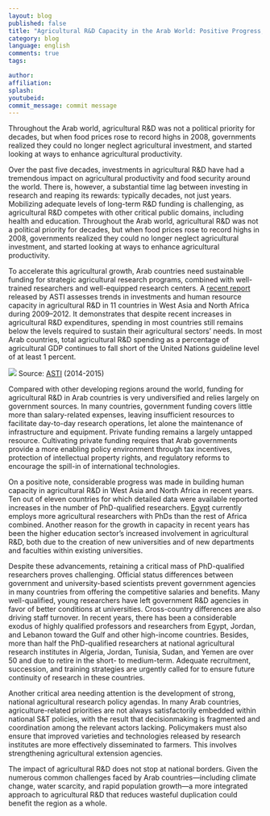 ```yaml
---
layout: blog
published: false
title: "Agricultural R&D Capacity in the Arab World: Positive Progress, but Challenges Remain"
category: blog
language: english
comments: true
tags: 

author: 
affiliation: 
splash: 
youtubeid: 
commit_message: commit message
---
```

Throughout the Arab world, agricultural R&D was not a political priority for decades, but when food prices rose to record highs in 2008, governments realized they could no longer neglect agricultural investment, and started looking at ways to enhance agricultural productivity.

<!-- more -->



Over the past five decades, investments in agricultural R&D have had a tremendous impact on agricultural productivity and food security around the world. There is, however, a substantial time lag between investing in research and reaping its rewards: typically decades, not just years. Mobilizing adequate levels of long-term R&D funding is challenging, as agricultural R&D competes with other critical public domains, including health and education. Throughout the Arab world, agricultural R&D was not a political priority for decades, but when food prices rose to record highs in 2008, governments realized they could no longer neglect agricultural investment, and started looking at ways to enhance agricultural productivity.

To accelerate this agricultural growth, Arab countries need sustainable funding for strategic agricultural research programs, combined with well-trained researchers and well-equipped research centers. A [recent report](http://www.asti.cgiar.org/pdf/WANA-Report2015.pdf) released by ASTI assesses trends in investments and human resource capacity in agricultural R&D in 11 countries in West Asia and North Africa during 2009–2012. It demonstrates that despite recent increases in agricultural R&D expenditures, spending in most countries still remains below the levels required to sustain their agricultural sectors’ needs. In most Arab countries, total agricultural R&D spending as a percentage of agricultural GDP continues to fall short of the United Nations guideline level of at least 1 percent. 


![](https://farm8.staticflickr.com/7793/17877835066_0eb756e7f8_z.jpg)
Source: [ASTI](http://www.asti.cgiar.org/) (2014-2015)

Compared with other developing regions around the world, funding for agricultural R&D in Arab countries is very undiversified and relies largely on government sources. In many countries, government funding covers little more than salary-related expenses, leaving insufficient resources to facilitate day-to-day research operations, let alone the maintenance of infrastructure and equipment. Private funding remains a largely untapped resource. Cultivating private funding requires that Arab governments provide a more enabling policy environment through tax incentives, protection of intellectual property rights, and regulatory reforms to encourage the spill-in of international technologies.

On a positive note, considerable progress was made in building human capacity in agricultural R&D in West Asia and North Africa in recent years. Ten out of eleven countries for which detailed data were available reported increases in the number of PhD-qualified researchers. [Egypt](http://www.asti.cgiar.org/egypt) currently employs more agricultural researchers with PhDs than the rest of Africa combined. Another reason for the growth in capacity in recent years has been the higher education sector’s increased involvement in agricultural R&D, both due to the creation of new universities and of new departments and faculties within existing universities. 

Despite these advancements, retaining a critical mass of PhD-qualified researchers proves challenging. Official status differences between government and university-based scientists prevent government agencies in many countries from offering the competitive salaries and benefits. Many well-qualified, young researchers have left government R&D agencies in favor of better conditions at universities. Cross-country differences are also driving staff turnover. In recent years, there has been a considerable exodus of highly qualified professors and researchers from Egypt, Jordan, and Lebanon toward the Gulf and other high-income countries. Besides, more than half the PhD-qualified researchers at national agricultural research institutes in Algeria, Jordan, Tunisia, Sudan, and Yemen are over 50 and due to retire in the short- to medium-term. Adequate recruitment, succession, and training strategies are urgently called for to ensure future continuity of research in these countries. 

Another critical area needing attention is the development of strong, national agricultural research policy agendas. In many Arab countries, agriculture-related priorities are not always satisfactorily embedded within national S&T policies, with the result that decisionmaking is fragmented and coordination among the relevant actors lacking. Policymakers must also ensure that improved varieties and technologies released by research institutes are more effectively disseminated to farmers. This involves strengthening agricultural extension agencies. 

The impact of agricultural R&D does not stop at national borders. Given the numerous common challenges faced by Arab countries—including climate change, water scarcity, and rapid population growth—a more integrated approach to agricultural R&D that reduces wasteful duplication could benefit the region as a whole.